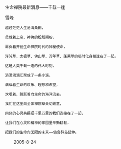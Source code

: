 生命禅院最新消息——千载一逢

雪峰
 

    越过茫茫人生沧海桑田，

    灵载着上帝、神佛的殷殷期盼，

    肩负着开创生命禅院时代的神秘使命，

    浑沌草、太极草、佛山草、万年草、蓬莱草的临时化身相逢在了一起。

    这是人类千载一逢的伟大时刻，

    涓涓滴滴汇聚成了一条小溪，

    满载着生命的欢乐、理想和希望，

    欢唱着、跳跃着向生命的海洋流去。

    我们在这里向全体禅院草亲切致意，

    同频的心灵共振把千里万里的我们连接在了一起，

    让我们在心灵和精神的家园里辛勤耕耘，

    把我们的生命向无限的未来——仙岛群岛延伸。

　　2005-8-24



